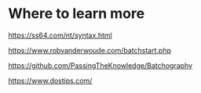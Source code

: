 # Where to learn more

https://ss64.com/nt/syntax.html

https://www.robvanderwoude.com/batchstart.php

https://github.com/PassingTheKnowledge/Batchography

https://www.dostips.com/


